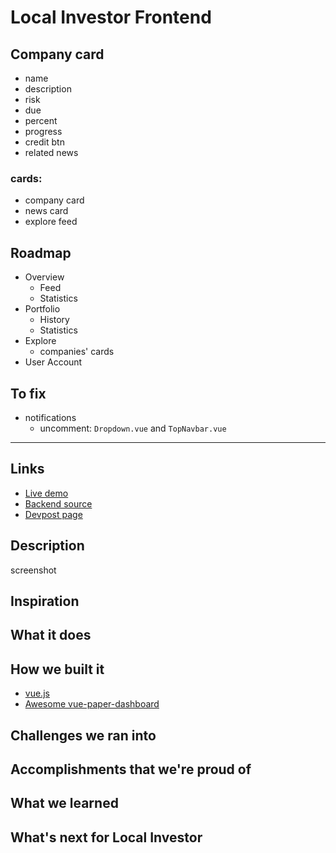 # Local Investor Frontend

## Company card

* name
* description
* risk
* due
* percent
* progress
* credit btn
* related news

### cards:

* company card
* news card
* explore feed

## Roadmap

* Overview
  * Feed
  * Statistics
* Portfolio
  * History
  * Statistics
* Explore
  * companies' cards
* User Account

## To fix

* notifications
  * uncomment: `Dropdown.vue` and `TopNavbar.vue`


---

## Links

* [Live demo]()
* [Backend source]()
* [Devpost page]()

## Description

screenshot

## Inspiration

## What it does

## How we built it

* [vue.js](https://github.com/vuejs/vue)
* [Awesome vue-paper-dashboard](https://github.com/cristijora/vue-paper-dashboard)

## Challenges we ran into

## Accomplishments that we're proud of

## What we learned

## What's next for Local Investor

